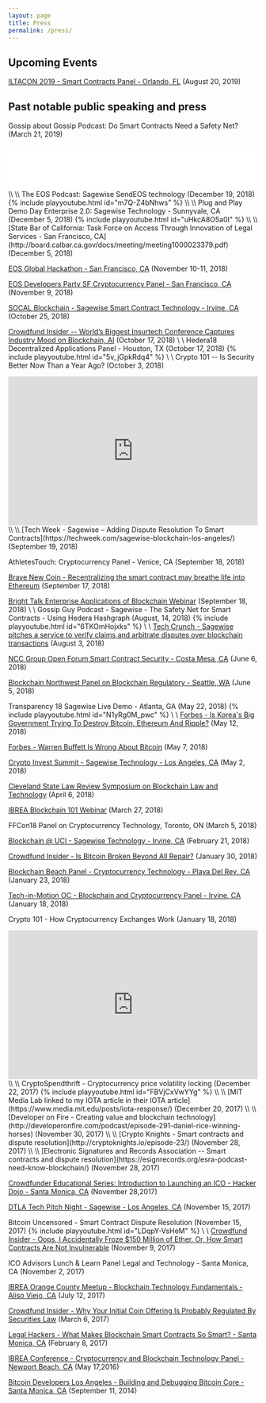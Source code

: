 ```yaml
---
layout: page
title: Press
permalink: /press/
---
```

## Upcoming Events

[ILTACON 2019 - Smart Contracts Panel - Orlando, FL](https://www.iltacon.org) (August 20, 2019)

## Past notable public speaking and press

Gossip about Gossip Podcast: Do Smart Contracts Need a Safety Net? (March 21, 2019)
<iframe style="border: none" src="//html5-player.libsyn.com/embed/episode/id/9100235/height/90/theme/custom/thumbnail/yes/direction/forward/render-playlist/no/custom-color/000000/" height="90" width="100%" scrolling="no"  allowfullscreen webkitallowfullscreen mozallowfullscreen oallowfullscreen msallowfullscreen></iframe>
\\
\\
The EOS Podcast: Sagewise SendEOS technology (December 19, 2018)
{% include playyoutube.html id="m7Q-Z4bNhws" %}
\\
\\
Plug and Play Demo Day Enterprise 2.0: Sagewise Technology - Sunnyvale, CA (December 5, 2018)
{% include playyoutube.html id="uHkcA8O5a0I" %}
\\
\\
[State Bar of California: Task Force on Access Through Innovation of Legal Services - San Francisco, CA](http://board.calbar.ca.gov/docs/meeting/meeting1000023379.pdf) (December 5, 2018)

[EOS Global Hackathon - San Francisco, CA](https://www.eventbrite.com/e/eos-hackathon-san-francisco-tickets-48901052364#) (November 10-11, 2018)

[EOS Developers Party SF Cryptocurrency Panel - San Francisco, CA](https://www.meetup.com/EOS-Silicon-Valley-Community/events/256200286/) (November 9, 2018)

[SOCAL Blockchain - Sagewise Smart Contract Technology - Irvine, CA](https://www.meetup.com/Hyperledger-Orange-County/events/ptsgjqyxnbhc/) (October 25, 2018)

[Crowdfund Insider -- World’s Biggest Insurtech Conference Captures Industry Mood on Blockchain, AI](https://www.crowdfundinsider.com/2018/10/140144-worlds-biggest-insurtech-conference-captures-industry-mood-on-blockchain-ai/) (October 17, 2018)
\\
\\
Hedera18 Decentralized Applications Panel - Houston, TX (October 17, 2018)
{% include playyoutube.html id="5v_jGpkRdq4" %}
\\
\\
Crypto 101 -- Is Security Better Now Than a Year Ago? (October 3, 2018)
<iframe width="100%" height="300" scrolling="no" frameborder="no" allow="autoplay" src="https://w.soundcloud.com/player/?url=https%3A//api.soundcloud.com/tracks/508829619&color=%23ff5500&auto_play=false&hide_related=false&show_comments=true&show_user=true&show_reposts=false&show_teaser=true&visual=true"></iframe>
\\
\\
[Tech Week - Sagewise – Adding Dispute Resolution To Smart Contracts](https://techweek.com/sagewise-blockchain-los-angeles/) (September 19, 2018)

AthletesTouch: Cryptocurrency Panel - Venice, CA (September 18, 2018)

[Brave New Coin - Recentralizing the smart contract may breathe life into Ethereum](https://bravenewcoin.com/insights/recentralizing-the-smart-contract-may-breathe-life-into-ethereum) (September 17, 2018)

[Bright Talk Enterprise Applications of Blockchain Webinar](https://www.brighttalk.com/webinar/enterprise-applications-of-blockchain-and-smart-contracts/?utm_source=brighttalk-growth&utm_medium=web&utm_campaign=thought-leader&utm_content=none&utm_term=DanielRice) (September 18, 2018)
\\
\\
Gossip Guy Podcast - Sagewise - The Safety Net for Smart Contracts - Using Hedera Hashgraph (August, 14, 2018)
{% include playyoutube.html id="6TKOmHojxks" %}
\\
\\
[Tech Crunch - Sagewise pitches a service to verify claims and arbitrate disputes over blockchain transactions](https://techcrunch.com/2018/08/03/sagewise-pitches-a-service-to-verify-claims-and-arbitrate-disputes-over-blockchain-transactions/) (August 3, 2018)

[NCC Group Open Forum Smart Contract Security - Costa Mesa, CA](https://www.meetup.com/NCC-Group-Open-Forum-Los-Angeles/events/250594425/) (June 6, 2018)

[Blockchain Northwest Panel on Blockchain Regulatory - Seattle, WA](https://www.facebook.com/cttv247/videos/blockchain-nwagenda900-am-state-of-blockchain-by-kate-m-bloccelerate-vc-keynote9/1266762233454500/) (June 5, 2018)

Transparency 18 Sagewise Live Demo - Atlanta, GA (May 22, 2018)
{% include playyoutube.html id="N1yRg0M_pwc" %}
\\
\\
[Forbes - Is Korea's Big Government Trying To Destroy Bitcoin, Ethereum And Ripple?](https://www.forbes.com/sites/panosmourdoukoutas/2018/05/12/is-koreas-big-government-trying-to-destroy-bitcoin-ethereum-ripple/#2fabaace4f44) (May 12, 2018)

[Forbes - Warren Buffett Is Wrong About Bitcoin](https://www.forbes.com/sites/panosmourdoukoutas/2018/05/07/warren-buffett-is-wrong-about-bitcoin/#a14877b379c8) (May 7, 2018)

[Crypto Invest Summit - Sagewise Technology - Los Angeles, CA](https://www.eventbrite.com/e/crypto-invest-summit-tickets-42439339206#) (May 2, 2018)

[Cleveland State Law Review Symposium on Blockchain Law and Technology](https://www.eventbrite.com/e/blockchain-law-technology-symposium-tickets-42849684560) (April 6, 2018)

[IBREA Blockchain 101 Webinar](https://www.ibrea.network/events-index/2018/3/14/webinar-blockchain-technology-101) (March 27, 2018)

FFCon18 Panel on Cryptocurrency Technology, Toronto, ON (March 5, 2018)

[Blockchain @ UCI - Sagewise Technology - Irvine, CA](https://www.facebook.com/events/338076520044635/) (February 21, 2018)

[Crowdfund Insider - Is Bitcoin Broken Beyond All Repair?](https://www.crowdfundinsider.com/2018/01/127714-bitcoin-broken-beyond-repair/) (January 30, 2018)

[Blockchain Beach Panel - Cryptocurrency Technology - Playa Del Rey, CA](https://www.meetup.com/blockchainbeachla/events/246455646/) (January 23, 2018)

[Tech-in-Motion OC - Blockchain and Cryptocurrency Panel - Irvine, CA](https://www.meetup.com/TechinmotionOC/events/245195065/) (January 18, 2018)

Crypto 101 - How Cryptocurrency Exchanges Work (January 18, 2018)
<iframe width="100%" height="300" scrolling="no" frameborder="no" allow="autoplay" src="https://w.soundcloud.com/player/?url=https%3A//api.soundcloud.com/tracks/385876076&amp;color=%23ff5500&amp;auto_play=false&amp;hide_related=false&amp;show_comments=true&amp;show_user=true&amp;show_reposts=false&amp;show_teaser=true&amp;visual=true"></iframe>
\\
\\
CryptoSpendthrift - Cryptocurrency price volatility locking (December 22, 2017)
{% include playyoutube.html id="FBVjCxVwYYg" %}
\\
\\
[MIT Media Lab linked to my IOTA article in their IOTA article](https://www.media.mit.edu/posts/iota-response/) (December 20, 2017)
\\
\\
[Developer on Fire - Creating value and blockchain technology](http://developeronfire.com/podcast/episode-291-daniel-rice-winning-horses) (November 30, 2017)
\\
\\
[Crypto Knights - Smart contracts and dispute resolution](http://cryptoknights.io/episode-23/) (November 28, 2017)
\\
\\
[Electronic Signatures and Records Association -- Smart contracts and dispute resolution](https://esignrecords.org/esra-podcast-need-know-blockchain/) (November 28, 2017)

[Crowdfunder Educational Series: Introduction to Launching an ICO - Hacker Dojo - Santa Monica, CA](https://www.eventbrite.com/e/crowdfunder-educational-series-introduction-to-launching-an-ico-tickets-39535799641) (November 28,2017)

[DTLA Tech Pitch Night - Sagewise - Los Angeles, CA](https://www.sits.la/calendar/2017/10/3/startups-in-the-sky-clean-tech-pitch-ml798) (November 15, 2017)

Bitcoin Uncensored - Smart Contract Dispute Resolution (November 15, 2017)
{% include playyoutube.html id="LDqpY-VsHeM" %}
\\
\\
[Crowdfund Insider - Oops, I Accidentally Froze $150 Million of Ether. Or, How Smart Contracts Are Not Invulnerable](https://www.crowdfundinsider.com/2017/11/124379-oops-accidentally-froze-150-million-ether-smart-contracts-not-invulnerable/) (November 9, 2017)

ICO Advisors Lunch & Learn Panel Legal and Technology - Santa Monica, CA (November 2, 2017)

[IBREA Orange County Meetup - Blockchain Technology Fundamentals - Aliso Viejo, CA](https://www.ibrea.network/events-index/2017/7/12/orange-county-california-ibrea-meetup-ragnar-lifthrasir-dan-rice) (July 12, 2017)

[Crowdfund Insider - Why Your Initial Coin Offering Is Probably Regulated By Securities Law](https://www.crowdfundinsider.com/2017/03/96598-initial-coin-offering-probably-regulated-securities-law/) (March 6, 2017)

[Legal Hackers - What Makes Blockchain Smart Contracts So Smart? - Santa Monica, CA](https://www.meetup.com/Los-Angeles-Legal-Innovation-Meetup/events/237294625/) (February 8, 2017)

[IBREA Conference - Cryptocurrency and Blockchain Technology Panel - Newport Beach, CA](https://www.ibrea.network/events-index/2016/5/17/ibrea-conference) (May 17,2016)

[Bitcoin Developers Los Angeles - Building and Debugging Bitcoin Core - Santa Monica, CA](https://www.meetup.com/Bitcoin-Developers-Los-Angeles/events/198965372/) (September 11, 2014)